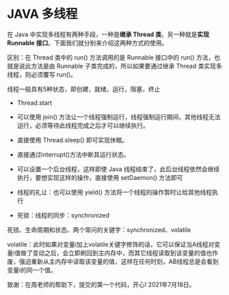  # JAVA 多线程
在 Java 中实现多线程有两种手段，一种是**继承 Thread 类**，另一种就是**实现 Runnable 接口**。下面我们就分别来介绍这两种方式的使用。

区别：在 Thread 类中的 run() 方法调用的是 Runnable 接口中的 run() 方法，也就是说此方法是由 Runnable 子类完成的，所以如果要通过继承 Thread 类实现多线程，则必须覆写 run()。

线程一般具有5种状态，即创建，就绪，运行，阻塞，终止


- Thread.start

- 可以使用 join() 方法让一个线程强制运行，线程强制运行期间，其他线程无法运行，必须等待此线程完成之后才可以继续执行。

- 直接使用 Thread.sleep() 即可实现休眠。

- 直接通过interrupt()方法中断其运行状态。

- 可以设置一个后台线程，这样即使 Java 线程结束了，此后台线程依然会继续执行，要想实现这样的操作，直接使用 setDaemon() 方法即可

- 线程的礼让：也可以使用 yield() 方法将一个线程的操作暂时让给其他线程执行

- 死锁：线程的同步：synchronized

死锁、生命周期和状态、两个常问的关键字：synchronized、volatile

volatile：此时如果对变量i加上volatile关键字修饰的话，它可以保证当A线程对变量i值做了变动之后，会立即刷回到主内存中，而其它线程读取到该变量的值也作废，强迫重新从主内存中读取该变量的值，这样在任何时刻，AB线程总是会看到变量i的同一个值。

致谢：在周老师的帮助下，提交的第一个代码，开心! 2021年7月18日。